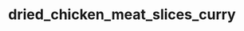 ---
title: dried_chicken_meat_slices_curry
title_small: М'ясні слайси курячі сушені «Каррі»
lang: "ua"

categorie: sun_dried_meat_slices

title_text: "М'ясні слайси курячі сушені — якісний натуральний продукт з м'яса курки."

layout: products_in
popular: "no"

description: "<p>М'ясні слайси курячі сушені — якісний натуральний продукт з м'яса курки. У наш час особливо користується популярністю-це смачно, ситно і корисно. Продукт використовується як самостійна закуска, а також — до пива і міцних спиртних напоїв і як повноцінний перекус.</p><p>Наш продукт виготовляється зі свіжих курячих грудок шляхом сирого висушування на спеціальному сертифікованому обладнанні, з використанням сучасних технологій, що дозволяє продукту зберегти всі корисні та поживні властивості. Нашими співробітниками спеціально для Вас розроблені унікальні композиції натуральних спецій, які надають продукту вишуканий смак і аромат.</p><p>Продукт має жовто-коричневий колір, має яскравий, насичений аромат і багатий смак «Каррі», досить щільною консистенцією.</p><p>Склад: філе куряче 100%, сіль кухонна харчова, натуральні спеції («Каррі», перець чорний мелений, часник сушений мелений, перець червоний (паприка) мелений, перець червоний (гострий) мелений).</p>"
permalink: "/products/sun_dried_meat_slices/dried_chicken_meat_slices_curry"
---